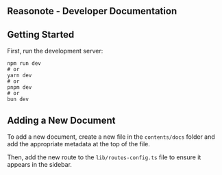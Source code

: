 ## Reasonote - Developer Documentation


## Getting Started

First, run the development server:

```plaintext
npm run dev
# or
yarn dev
# or
pnpm dev
# or
bun dev
```

## Adding a New Document

To add a new document, create a new file in the `contents/docs` folder and add the appropriate metadata at the top of the file.

Then, add the new route to the `lib/routes-config.ts` file to ensure it appears in the sidebar.